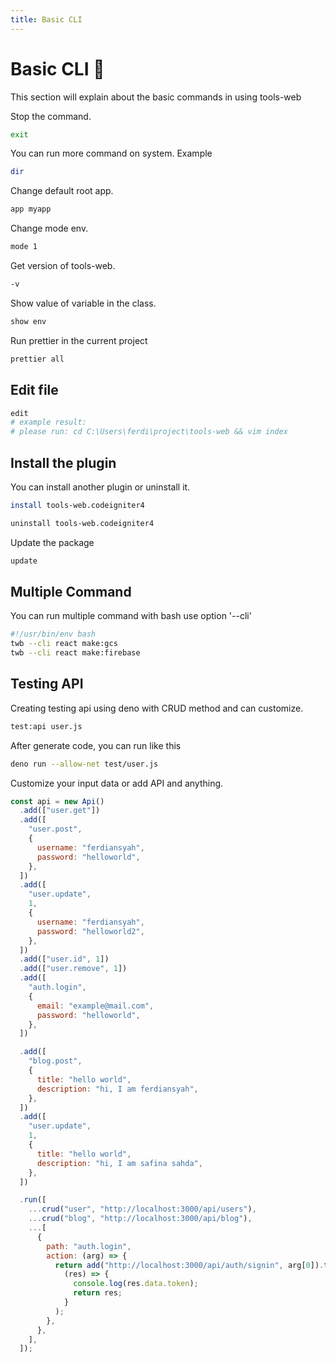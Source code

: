 ```yaml
---
title: Basic CLI
---
```


# Basic CLI :robot:

This section will explain about the basic commands in using tools-web

Stop the command.

```bash
exit
```

You can run more command on system. Example

```bash
dir
```

Change default root app.

```bash
app myapp
```

Change mode env.

```bash
mode 1
```

Get version of tools-web.

```bash
-v
```

Show value of variable in the class.

```bash
show env
```

Run prettier in the current project

```bash
prettier all
```

## Edit file

```bash
edit
# example result:
# please run: cd C:\Users\ferdi\project\tools-web && vim index
```

## Install the plugin

You can install another plugin or uninstall it.

```bash
install tools-web.codeigniter4
```

```bash
uninstall tools-web.codeigniter4
```

Update the package

```bash
update
```

## Multiple Command

You can run multiple command with bash use option '--cli'

```bash
#!/usr/bin/env bash
twb --cli react make:gcs
twb --cli react make:firebase
```

## Testing API

Creating testing api using deno with CRUD method and can customize.

```bash
test:api user.js
```

After generate code, you can run like this

```bash
deno run --allow-net test/user.js
```

Customize your input data or add API and anything.

```javascript {13-25,29-40}
const api = new Api()
  .add(["user.get"])
  .add([
    "user.post",
    {
      username: "ferdiansyah",
      password: "helloworld",
    },
  ])
  .add([
    "user.update",
    1,
    {
      username: "ferdiansyah",
      password: "helloworld2",
    },
  ])
  .add(["user.id", 1])
  .add(["user.remove", 1])
  .add([
    "auth.login",
    {
      email: "example@mail.com",
      password: "helloworld",
    },
  ])

  .add([
    "blog.post",
    {
      title: "hello world",
      description: "hi, I am ferdiansyah",
    },
  ])
  .add([
    "user.update",
    1,
    {
      title: "hello world",
      description: "hi, I am safina sahda",
    },
  ])

  .run([
    ...crud("user", "http://localhost:3000/api/users"),
    ...crud("blog", "http://localhost:3000/api/blog"),
    ...[
      {
        path: "auth.login",
        action: (arg) => {
          return add("http://localhost:3000/api/auth/signin", arg[0]).then(
            (res) => {
              console.log(res.data.token);
              return res;
            }
          );
        },
      },
    ],
  ]);
```
